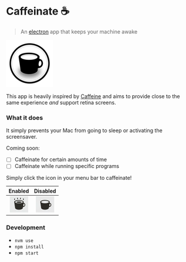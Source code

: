 # Caffeinate :coffee: 
> An [electron](http://electron.atom.io/) app that keeps your machine awake

![Caffeinate](https://github.com/cdonohue/caffeinate/blob/master/icons/128x128.png)

This app is heavily inspired by [Caffeine](http://lightheadsw.com/caffeine/) and aims to provide close to the same experience _and_ support retina screens.

### What it does
It simply prevents your Mac from going to sleep or activating the screensaver.

Coming soon:
  - [ ] Caffeinate for certain amounts of time
  - [ ] Caffeinate while running specific programs

Simply click the icon in your menu bar to caffeinate!

| Enabled        | Disabled           |
|:-------------:|:-------------:|
| ![enabled](https://github.com/cdonohue/caffeinate/blob/master/screenshots/enabled.png "Enabled")      | ![disabled](https://github.com/cdonohue/caffeinate/blob/master/screenshots/disabled.png "Disabled") |

### Development

  - `nvm use`
  - `npm install`
  - `npm start`
